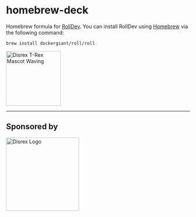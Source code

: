 # homebrew-deck
Homebrew formula for [RollDev](https://getroll.dev). You can install RollDev using [Homebrew](https://brew.sh) via the following command:

    brew install dockergiant/roll/roll


<img src="https://files.disrex.nl/disrex-character.gif?t=572693425" alt="Disrex T-Rex Mascot Waving" width="150">

---

## Sponsored by

<picture>
  <source srcset="https://files.disrex.nl/logos/logo-w.png" media="(prefers-color-scheme: dark)">
  <img src="https://files.disrex.nl/logos/logo-b.png" alt="Disrex Logo" width="200">
</picture>